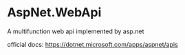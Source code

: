 # AspNet.WebApi
A multifunction web api implemented by asp.net 

official docs: https://dotnet.microsoft.com/apps/aspnet/apis
